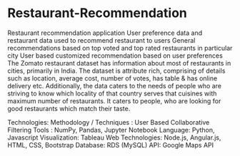 # Restaurant-Recommendation
Restaurant recommendation application
User preference data and restaurant data used to recommend restaurant to users
General recommendations based on top voted and top rated restaurants in particular city
User based customized recommendation based on user preferences      
The Zomato restaurant dataset has information about most of restaurants in cities, primarily in India. 
The dataset is attribute rich, comprising of details such as location, average cost, number of votes, has table & has online delivery etc. 
Additionally, the data caters to the needs of people who are striving to know which locality of that country serves that cuisines with maximum number of restaurants. 
It caters to people, who are looking for good restaurants which match their taste.


Technologies:
Methodology / Techniques : User Based Collaborative Filtering
Tools : NumPy, Pandas,  Jupyter Notebook
Language: Python, Javascript
Visualization: Tableau
 Web Technologies: Node.js, Angular.js, HTML, CSS, Bootstrap
Database:  RDS (MySQL)
API: Google Maps API



